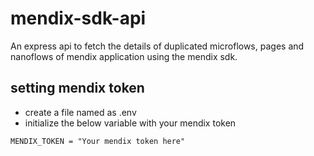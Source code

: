 # mendix-sdk-api
An express api to fetch the details of duplicated microflows, pages and nanoflows of mendix application using the mendix sdk.
## setting mendix token

- create a file named as .env
- initialize the below variable with your mendix token

```
MENDIX_TOKEN = "Your mendix token here"
```
